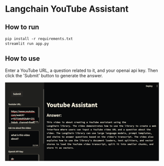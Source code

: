 # Langchain YouTube Assistant
## How to run
```commandline
pip install -r requirements.txt
streamlit run app.py
```

## How to use
Enter a YouTube URL, a question related to it, and your openai api key. Then click the 'Submit' button to generate 
the answer. 

![](./images/image.png)
